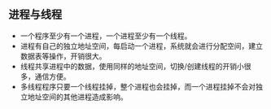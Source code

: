 ## 进程与线程
* 一个程序至少有一个进程，一个进程至少有一个线程。
* 进程有自己的独立地址空间，每启动一个进程，系统就会进行分配空间，建立数据表等操作，开销很大。
* 线程共享进程中的数据，使用同样的地址空间，切换/创建线程的开销小很多，通信方便。
* 多线程程序只要一个线程挂掉，整个进程也会挂掉，而一个进程挂掉不会对独立地址空间的其他进程造成影响。
